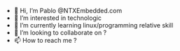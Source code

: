 - 👋 Hi, I’m Pablo @NTXEmbedded.com
- 👀 I’m interested in technologic
- 🌱 I’m currently learning linux/programming relative skill
- 💞️ I’m looking to collaborate on ?
- 📫 How to reach me ?

<!---
Pablo-NTX/Pablo-NTX is a ✨ special ✨ repository because its `README.md` (this file) appears on your GitHub profile.
You can click the Preview link to take a look at your changes.
--->
